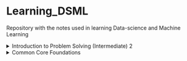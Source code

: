 # Learning_DSML
Repository with the notes used in learning Data-science and Machine Learning

<details>
<summary>Introduction to Problem Solving (Intermediate) 2</summary>
  <br>
  <ol>
  <details>
    <summary>DSML Intermediate: OOPS - 1</summary>
      <ol>
        <a href="https://github.com/dword0/Learning_DSML/blob/main/Resources/Quick_Note_2022_09_21_20_43_37.pdf">Lecture Notes</a>
      </ol>
  </details>
  <details>
    <summary>DSML Intermediate: OOPS - 2</summary>
      <ol>
        <a href="https://github.com/dword0/Learning_DSML/blob/main/Resources/Note_23_Sep_2022.pdf">Lecture Notes</a>
      </ol>
  </details>
  <details>
    <summary>Intermediate : OOPS-2 Problem Solving</summary>
      <ol>
        <a href="https://github.com/dword0/Learning_DSML/blob/main/Resources/Note_28_Sep_2022.pdf">Lecture Notes</a>
      </ol>
  </details>
  </ol>
</details>

<details>
<summary>Common Core Foundations</summary>
  <br>
  <ol>
  <details>
    <summary>Numpy-1 - Airbnb's NPS</summary>
      <ul type="circle">
        <li><a href="https://github.com/dword0/Learning_DSML/blob/main/Resources/LectureNotes_Numpy1_NPS.ipynb___Colaboratory.pdf">Lecture Notes</a></li>
        <li><a href="https://github.com/dword0/Learning_DSML/blob/main/Resources/Numpy1_NPS_RevisionNotes.ipynb">Notes</a></li>
        <li><a href="https://github.com/dword0/Learning_DSML/blob/main/Resources/Numpy1_NPS_PostRead.ipynb">Post Read</a></li>
      </ul>
  </details>
  <details>
    <summary>Numpy-2 - Fitbit User Analysis</summary>
      <ul type="circle">
        <li><a href="https://github.com/dword0/Learning_DSML/blob/main/Resources/LectureNotes_Numpy2_Fitbit.ipynb___Colaboratory.pdf">Lecture Notes</a></li>
        <li><a href="https://github.com/dword0/Learning_DSML/blob/main/Resources/Numpy2_FitBit_RevisionNotes.ipynb">Notes</a></li>
        <li><a href="https://github.com/dword0/Learning_DSML/blob/main/Resources/PostRead_Numpy2.ipynb">Post Read</a></li>
      </ul>
  </details>
  <details>
    <summary>Numpy-3 - Image Manipulation</summary>
      <ul type="circle">
        <li><a href="https://github.com/dword0/Learning_DSML/blob/main/Resources/LectureNotes_Numpy3_ImageManipulation.ipynb___Colaboratory.pdf">Lecture Notes</a></li>
        <li><a href="https://github.com/dword0/Learning_DSML/blob/main/Resources/Numpy3_ImageManipulation_RevisionNotes.ipynb">Notes</a></li>
        <li><a href="https://github.com/dword0/Learning_DSML/blob/main/Resources/PostRead_Numpy3.ipynb">Post Read</a></li>
      </ul>
  </details>
  <details>
    <summary> Numpy-4 - Misc Topics</summary>
      <ul type="circle">
        <li><a href="https://github.com/dword0/Learning_DSML/blob/main/Resources/LectureNotes_Numpy3_ImageManipulation.ipynb___Colaboratory%20(2).pdf">Lecture Notes</a></li>
        <li><a href="https://github.com/dword0/Learning_DSML/blob/main/Resources/Numpy4_Misc_Topics_RevisionNotes.ipynb">Notes</a></li>
        <li><a href="https://github.com/dword0/Learning_DSML/blob/main/Resources/PostRead_Numpy4.ipynb">Post Read</a></li>
      </ul>
  </details> 
    <details>
    <summary>Pandas-1 - McKinsey LifeExpentancy Insights</summary>
      <ul type="circle">
        <li><a href="https://github.com/dword0/Learning_DSML/blob/main/Resources/LectureNotes_Pandas1_Mckinsey.ipynb___Colaboratory.pdf">Lecture Notes</a></li>
        <li><a href="https://github.com/dword0/Learning_DSML/blob/main/Resources/Pandas_01_McKinsey_RevisionNotes.ipynb">Notes</a></li>
        <li><a href="https://github.com/dword0/Learning_DSML/blob/main/Resources/Pandas_01_PostRead.ipynb">Post Read</a></li>
      </ul>
  </details>
    <details>
    <summary>Pandas-2 - IMDB Director Insights</summary>
      <ul type="circle">
        <li><a href="https://github.com/dword0/Learning_DSML/blob/main/Resources/LectureNotes_Pandas2_Mckinsey_contd.ipynb___Colaboratory.pdf">Lecture Notes</a></li>
        <li><a href="https://github.com/dword0/Learning_DSML/blob/main/Resources/Pandas_2_RevisionNotes.ipynb">Notes</a></li>
        <li><a href="https://github.com/dword0/Learning_DSML/blob/main/Resources/Pandas_02_PreRead_Joins.ipynb">Pre Read</a></li>
      </ul>
  </details>
  </ol>
</details>

